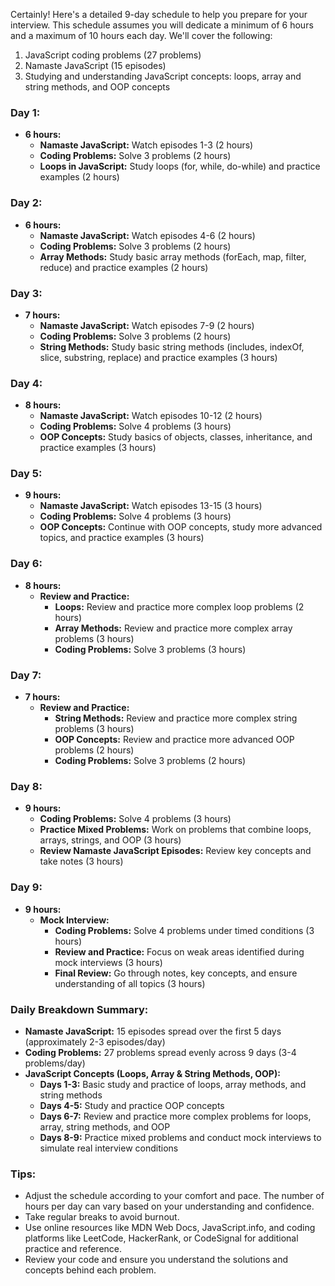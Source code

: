Certainly! Here's a detailed 9-day schedule to help you prepare for your interview. This schedule assumes you will dedicate a minimum of 6 hours and a maximum of 10 hours each day. We'll cover the following:

1. JavaScript coding problems (27 problems)
2. Namaste JavaScript (15 episodes)
3. Studying and understanding JavaScript concepts: loops, array and string methods, and OOP concepts

### Day 1:
- **6 hours:**
  - **Namaste JavaScript:** Watch episodes 1-3 (2 hours)
  - **Coding Problems:** Solve 3 problems (2 hours)
  - **Loops in JavaScript:** Study loops (for, while, do-while) and practice examples (2 hours)

### Day 2:
- **6 hours:**
  - **Namaste JavaScript:** Watch episodes 4-6 (2 hours)
  - **Coding Problems:** Solve 3 problems (2 hours)
  - **Array Methods:** Study basic array methods (forEach, map, filter, reduce) and practice examples (2 hours)

### Day 3:
- **7 hours:**
  - **Namaste JavaScript:** Watch episodes 7-9 (2 hours)
  - **Coding Problems:** Solve 3 problems (2 hours)
  - **String Methods:** Study basic string methods (includes, indexOf, slice, substring, replace) and practice examples (3 hours)

### Day 4:
- **8 hours:**
  - **Namaste JavaScript:** Watch episodes 10-12 (2 hours)
  - **Coding Problems:** Solve 4 problems (3 hours)
  - **OOP Concepts:** Study basics of objects, classes, inheritance, and practice examples (3 hours)

### Day 5:
- **9 hours:**
  - **Namaste JavaScript:** Watch episodes 13-15 (3 hours)
  - **Coding Problems:** Solve 4 problems (3 hours)
  - **OOP Concepts:** Continue with OOP concepts, study more advanced topics, and practice examples (3 hours)

### Day 6:
- **8 hours:**
  - **Review and Practice:**
    - **Loops:** Review and practice more complex loop problems (2 hours)
    - **Array Methods:** Review and practice more complex array problems (3 hours)
    - **Coding Problems:** Solve 3 problems (3 hours)

### Day 7:
- **7 hours:**
  - **Review and Practice:**
    - **String Methods:** Review and practice more complex string problems (3 hours)
    - **OOP Concepts:** Review and practice more advanced OOP problems (2 hours)
    - **Coding Problems:** Solve 3 problems (2 hours)

### Day 8:
- **9 hours:**
  - **Coding Problems:** Solve 4 problems (3 hours)
  - **Practice Mixed Problems:** Work on problems that combine loops, arrays, strings, and OOP (3 hours)
  - **Review Namaste JavaScript Episodes:** Review key concepts and take notes (3 hours)

### Day 9:
- **9 hours:**
  - **Mock Interview:**
    - **Coding Problems:** Solve 4 problems under timed conditions (3 hours)
    - **Review and Practice:** Focus on weak areas identified during mock interviews (3 hours)
    - **Final Review:** Go through notes, key concepts, and ensure understanding of all topics (3 hours)

### Daily Breakdown Summary:
- **Namaste JavaScript:** 15 episodes spread over the first 5 days (approximately 2-3 episodes/day)
- **Coding Problems:** 27 problems spread evenly across 9 days (3-4 problems/day)
- **JavaScript Concepts (Loops, Array & String Methods, OOP):**
  - **Days 1-3:** Basic study and practice of loops, array methods, and string methods
  - **Days 4-5:** Study and practice OOP concepts
  - **Days 6-7:** Review and practice more complex problems for loops, array, string methods, and OOP
  - **Days 8-9:** Practice mixed problems and conduct mock interviews to simulate real interview conditions

### Tips:
- Adjust the schedule according to your comfort and pace. The number of hours per day can vary based on your understanding and confidence.
- Take regular breaks to avoid burnout.
- Use online resources like MDN Web Docs, JavaScript.info, and coding platforms like LeetCode, HackerRank, or CodeSignal for additional practice and reference.
- Review your code and ensure you understand the solutions and concepts behind each problem.